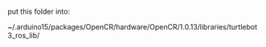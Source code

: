 put this folder into:

~/.arduino15/packages/OpenCR/hardware/OpenCR/1.0.13/libraries/turtlebot3_ros_lib/
